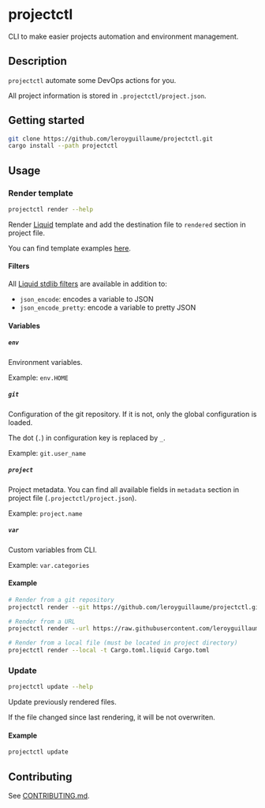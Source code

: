 # projectctl

CLI to make easier projects automation and environment management.

## Description

`projectctl` automate some DevOps actions for you.

All project information is stored in `.projectctl/project.json`.

## Getting started

```bash
git clone https://github.com/leroyguillaume/projectctl.git
cargo install --path projectctl
```

## Usage

### Render template

```bash
projectctl render --help
```

Render [Liquid](https://shopify.github.io/liquid/) template and add the destination file to `rendered` section in project file.

You can find template examples [here](examples/templates).

#### Filters

All [Liquid stdlib filters](https://shopify.github.io/liquid/filters) are available in addition to:
- `json_encode`: encodes a variable to JSON
- `json_encode_pretty`: encode a variable to pretty JSON

#### Variables

##### `env`

Environment variables.

Example: `env.HOME`

##### `git`

Configuration of the git repository. If it is not, only the global configuration is loaded.

The dot (`.`) in configuration key is replaced by `_`.

Example: `git.user_name`

##### `project`

Project metadata. You can find all available fields in `metadata` section in project file (`.projectctl/project.json`).

Example: `project.name`

##### `var`

Custom variables from CLI.

Example: `var.categories`

#### Example

```bash
# Render from a git repository
projectctl render --git https://github.com/leroyguillaume/projectctl.git -t examples/templates/Cargo.toml.liquid Cargo.toml

# Render from a URL
projectctl render --url https://raw.githubusercontent.com/leroyguillaume/projectctl/main/examples/templates/Cargo.toml.liquid Cargo.toml

# Render from a local file (must be located in project directory)
projectctl render --local -t Cargo.toml.liquid Cargo.toml
```

### Update

```bash
projectctl update --help
```

Update previously rendered files.

If the file changed since last rendering, it will be not overwriten.

#### Example

```bash
projectctl update
```

## Contributing

See [CONTRIBUTING.md](./CONTRIBUTING.md).
